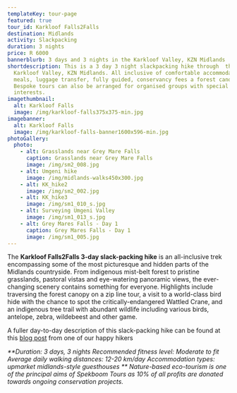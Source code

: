 ```yaml
---
templateKey: tour-page
featured: true
tour_id: Karkloof Falls2Falls
destination: Midlands
activity: Slackpacking
duration: 3 nights
price: R 6000
bannerblurb: 3 days and 3 nights in the Karkloof Valley, KZN Midlands
shortdescription: This is a 3 day 3 night slackpacking hike through  the
  Karkloof Valley, KZN Midlands. All inclusive of comfortable accommodation, all
  meals, luggage transfer, fully guided, conservancy fees a forest canopy tour.
  Bespoke tours can also be arranged for organised groups with special
  interests.
imagethumbnail:
  alt: Karkloof Falls
  image: /img/karkloof-falls375x375-min.jpg
imagebanner:
  alt: Karkloof Falls
  image: /img/karkloof-falls-banner1600x596-min.jpg
photoGallery:
  photo:
    - alt: Grasslands near Grey Mare Falls
      caption: Grasslands near Grey Mare Falls
      image: /img/sm2_008.jpg
    - alt: Umgeni hike
      image: /img/midlands-walks450x300.jpg
    - alt: KK_hike2
      image: /img/sm2_002.jpg
    - alt: KK_hike3
      image: /img/sm1_010_s.jpg
    - alt: Surveying Umgeni Valley
      image: /img/sm1_013_s.jpg
    - alt: Grey Mares Falls - Day 1
      caption: Grey Mares Falls - Day 1
      image: /img/sm1_005.jpg
---
```


The **Karkloof Falls2Falls 3-day slack-packing hike** is an all-inclusive trek encompassing some of the most picturesque and hidden parts of the Midlands countryside. From indigenous mist-belt forest to pristine grasslands, pastoral vistas and eye-watering panoramic views, the ever-changing scenery contains something for everyone. Highlights include traversing the forest canopy on a zip line tour, a visit to a world-class bird hide with the chance to spot the critically-endangered Wattled Crane, and an indigenous tree trail with abundant wildlife including various birds, antelope, zebra, wildebeest and other game.

A fuller day-to-day description of this slack-packing hike can be found at this [blog post](https://activealison.wordpress.com/2018/05/09/karkloof-falls-2-falls-slackpacking-hike-27-30-april-2018/) from one of our happy hikers

_**Duration: 3 days, 3 nights
Recommended fitness level: Moderate to fit
Average daily walking distances: 12-20 km/day
Accommodation types: upmarket midlands-style guesthouses
**
Nature-based eco-tourism is one of the principal aims of Spekboom Tours as 10% of all profits are donated towards ongoing conservation projects._
